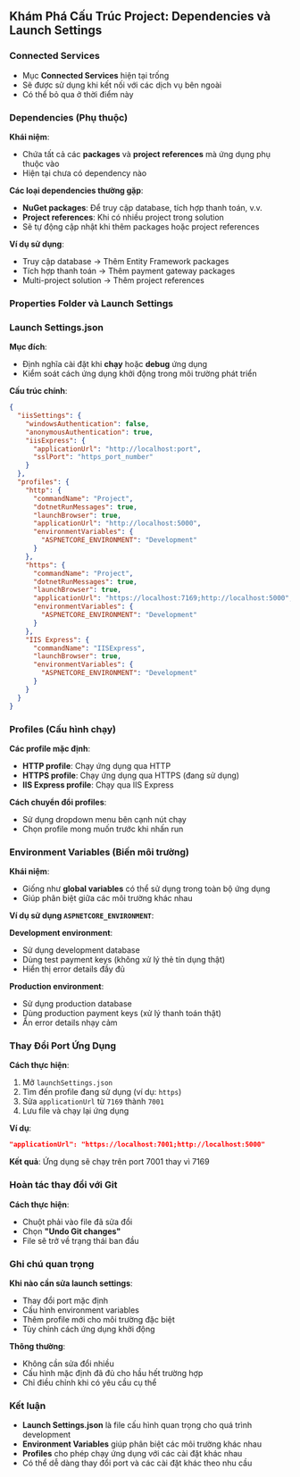 ## Khám Phá Cấu Trúc Project: Dependencies và Launch Settings

### Connected Services

- Mục **Connected Services** hiện tại trống
- Sẽ được sử dụng khi kết nối với các dịch vụ bên ngoài
- Có thể bỏ qua ở thời điểm này


### Dependencies (Phụ thuộc)

**Khái niệm**:

- Chứa tất cả các **packages** và **project references** mà ứng dụng phụ thuộc vào
- Hiện tại chưa có dependency nào

**Các loại dependencies thường gặp**:

- **NuGet packages**: Để truy cập database, tích hợp thanh toán, v.v.
- **Project references**: Khi có nhiều project trong solution
- Sẽ tự động cập nhật khi thêm packages hoặc project references

**Ví dụ sử dụng**:

- Truy cập database → Thêm Entity Framework packages
- Tích hợp thanh toán → Thêm payment gateway packages
- Multi-project solution → Thêm project references


### Properties Folder và Launch Settings

### Launch Settings.json

**Mục đích**:

- Định nghĩa cài đặt khi **chạy** hoặc **debug** ứng dụng
- Kiểm soát cách ứng dụng khởi động trong môi trường phát triển

**Cấu trúc chính**:

```json
{
  "iisSettings": {
    "windowsAuthentication": false,
    "anonymousAuthentication": true,
    "iisExpress": {
      "applicationUrl": "http://localhost:port",
      "sslPort": "https_port_number"
    }
  },
  "profiles": {
    "http": {
      "commandName": "Project",
      "dotnetRunMessages": true,
      "launchBrowser": true,
      "applicationUrl": "http://localhost:5000",
      "environmentVariables": {
        "ASPNETCORE_ENVIRONMENT": "Development"
      }
    },
    "https": {
      "commandName": "Project", 
      "dotnetRunMessages": true,
      "launchBrowser": true,
      "applicationUrl": "https://localhost:7169;http://localhost:5000",
      "environmentVariables": {
        "ASPNETCORE_ENVIRONMENT": "Development"
      }
    },
    "IIS Express": {
      "commandName": "IISExpress",
      "launchBrowser": true,
      "environmentVariables": {
        "ASPNETCORE_ENVIRONMENT": "Development"
      }
    }
  }
}
```


### Profiles (Cấu hình chạy)

**Các profile mặc định**:

- **HTTP profile**: Chạy ứng dụng qua HTTP
- **HTTPS profile**: Chạy ứng dụng qua HTTPS (đang sử dụng)
- **IIS Express profile**: Chạy qua IIS Express

**Cách chuyển đổi profiles**:

- Sử dụng dropdown menu bên cạnh nút chạy
- Chọn profile mong muốn trước khi nhấn run


### Environment Variables (Biến môi trường)

**Khái niệm**:

- Giống như **global variables** có thể sử dụng trong toàn bộ ứng dụng
- Giúp phân biệt giữa các môi trường khác nhau

**Ví dụ sử dụng `ASPNETCORE_ENVIRONMENT`**:

**Development environment**:

- Sử dụng development database
- Dùng test payment keys (không xử lý thẻ tín dụng thật)
- Hiển thị error details đầy đủ

**Production environment**:

- Sử dụng production database
- Dùng production payment keys (xử lý thanh toán thật)
- Ẩn error details nhạy cảm


### Thay Đổi Port Ứng Dụng

**Cách thực hiện**:

1. Mở `launchSettings.json`
2. Tìm đến profile đang sử dụng (ví dụ: `https`)
3. Sửa `applicationUrl` từ `7169` thành `7001`
4. Lưu file và chạy lại ứng dụng

**Ví dụ**:

```json
"applicationUrl": "https://localhost:7001;http://localhost:5000"
```

**Kết quả**: Ứng dụng sẽ chạy trên port 7001 thay vì 7169

### Hoàn tác thay đổi với Git

**Cách thực hiện**:

- Chuột phải vào file đã sửa đổi
- Chọn **"Undo Git changes"**
- File sẽ trở về trạng thái ban đầu


### Ghi chú quan trọng

**Khi nào cần sửa launch settings**:

- Thay đổi port mặc định
- Cấu hình environment variables
- Thêm profile mới cho môi trường đặc biệt
- Tùy chỉnh cách ứng dụng khởi động

**Thông thường**:

- Không cần sửa đổi nhiều
- Cấu hình mặc định đã đủ cho hầu hết trường hợp
- Chỉ điều chỉnh khi có yêu cầu cụ thể


### Kết luận

- **Launch Settings.json** là file cấu hình quan trọng cho quá trình development
- **Environment Variables** giúp phân biệt các môi trường khác nhau
- **Profiles** cho phép chạy ứng dụng với các cài đặt khác nhau
- Có thể dễ dàng thay đổi port và các cài đặt khác theo nhu cầu

